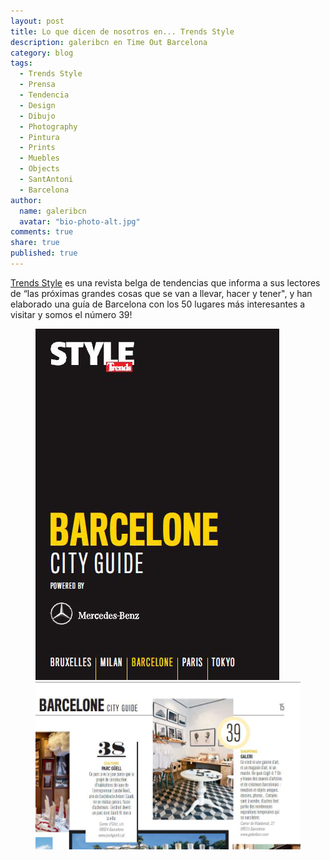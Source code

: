 ```yaml
---
layout: post
title: Lo que dicen de nosotros en... Trends Style
description: galeribcn en Time Out Barcelona
category: blog
tags: 
  - Trends Style
  - Prensa
  - Tendencia
  - Design
  - Dibujo
  - Photography
  - Pintura
  - Prints
  - Muebles
  - Objects
  - SantAntoni
  - Barcelona
author: 
  name: galeribcn
  avatar: "bio-photo-alt.jpg"
comments: true
share: true
published: true
---
```

[Trends Style](http://www.roulartamedia.be/en/print/trends-style/Products-4000027160893-RM.html?p=1184697813311 "Trends Style") es una revista belga de tendencias que informa a sus lectores de “las próximas grandes cosas que se van a llevar, hacer y tener", y han elaborado una guía de Barcelona con los 50 lugares más interesantes a visitar y somos el número 39!

<figure class="half">
	<a href="/images/trend1.jpg "><img src="/images/trend1.jpg" alt="Espejos convexos Alejandro de la Torre diseño Barcelona"></a>
	<a href="/images/trend2.jpg "><img src="/images/trend2.jpg" alt="Espejos convexos Alejandro de la Torre diseño Barcelona"></a>
</figure>

